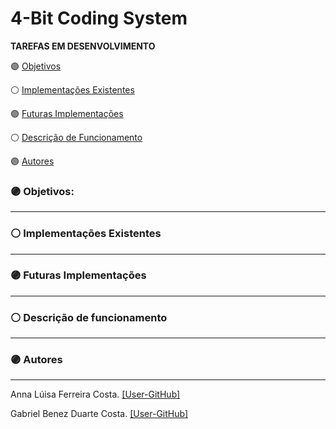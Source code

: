 # 4-Bit Coding System

**TAREFAS EM DESENVOLVIMENTO**

🟣 [Objetivos](#Objetivos-1)

<div id="Objetivos-1">
<!-- Seu conteúdo para a Objetivos -->
</div>

⚪ [Implementações Existentes](#implemen-4)
<div id="implemen-4">
<!-- Seu conteúdo para Autores -->
</div>

🟣 [Futuras Implementações](#implementar-3)

<div id="implementar-3">
<!-- Seu conteúdo para Autores -->
</div>

⚪ [Descrição de Funcionamento](#descrição-2)

<div id="descrição-2">
<!-- Seu conteúdo para Descrição de Funcionamento -->
</div>

🟣 [Autores](#autores-3)

<div id="autores-3">
<!-- Seu conteúdo para Autores -->
</div>

### 🟣 Objetivos:
___

### ⚪ Implementações Existentes
___

### 🟣 Futuras Implementações 
___

### ⚪ Descrição de funcionamento
___
### 🟣 Autores
___
Anna Lúisa Ferreira Costa. [[User-GitHub]](https://github.com/annafcosta)

Gabriel Benez Duarte Costa. [[User-GitHub]](https://github.com/gabriel2036)





